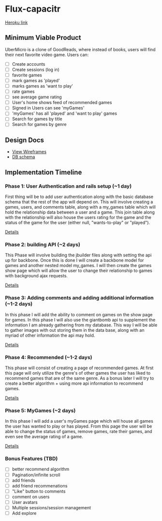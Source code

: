 # Flux-capacitr

[Heroku link][heroku]

[heroku]: http://ubermicro.herokuapp.com/

## Minimum Viable Product
UberMicro is a clone of GoodReads, where instead of books, users will find their next favorite video game. Users can:

<!-- This is a Markdown checklist. Use it to keep track of your progress! -->

- [ ] Create accounts
- [ ] Create sessions (log in)
- [ ] favorite games
- [ ] mark games as 'played'
- [ ] marks games as 'want to play'
- [ ] rate games
- [ ] see average game rating
- [ ] User's home shows feed of recommended games
- [ ] Signed in Users can see 'myGames'
- [ ] 'myGames' has all 'played' and 'want to play' games
- [ ] Search for games by title
- [ ] Search for games by genre

## Design Docs
* [View Wireframes][views]
* [DB schema][schema]

[views]: ./docs/views.md
[schema]: ./docs/schema.md

## Implementation Timeline

### Phase 1: User Authentication and rails setup (~1 day)
First thing will be to add user authentication along with the basic database schema that the rest of the app will depend on. This will involve creating a games, users, and comments table, along with a my_games table which will hold the relationship data between a user and a game. This join table along with the relationship will also house the users rating for the game and the status of the game for the user (either null, "wants-to-play" or "played").

[Details][phase-one]

### Phase 2: building API (~2 days)
This Phase will involve building the jbuilder files along with setting the api up for backbone. Once this is done I will create a backbone model for games and another nested model my_games. I will then create the games show page which will allow the user to change their relationship to games with background ajax requests.

[Details][phase-two]

### Phase 3: Adding comments and adding additional information (~1-2 days)
In this phase I will add the ability to comment on games on the show page for games. In this phase I will also use the giantbomb api to supplement the information I am already gathering from my database. This way I will be able to gather images with out storing them in the data base, along with an myriad of other information the api may hold.

[Details][phase-three]

### Phase 4: Recommended (~1-2 days)
This phase will consist of creating a page of recommended games. At first this page will only utilize the genre's of other games the user has liked to recommend games that are of the same genre. As a bonus later I will try to create a better algorithm + using more api information to recommend games.

[Details][phase-four]

### Phase 5: MyGames (~2 days)
In this phase I will add a user's myGames page which will house all games the user has wanted to play or has played. From this page the user will be able to change the status of games, remove games, rate their games, and even see the average rating of a game.

[Details][phase-five]

### Bonus Features (TBD)
- [ ] better recommend algorithm
- [ ] Pagination/infinite scroll
- [ ] add friends
- [ ] add friend recommenations
- [ ] "Like" button to comments
- [ ] comment on users
- [ ] User avatars
- [ ] Multiple sessions/session management
- [ ] Add explore

[phase-one]: ./docs/phases/phase1.md
[phase-two]: ./docs/phases/phase2.md
[phase-three]: ./docs/phases/phase3.md
[phase-four]: ./docs/phases/phase4.md
[phase-five]: ./docs/phases/phase5.md
